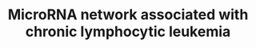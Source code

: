 ---
annotations:
- id: DOID:1040
  parent: disease of cellular proliferation
  type: Disease Ontology
  value: chronic lymphocytic leukemia
- id: CL:0000236
  parent: native cell
  type: Cell Type Ontology
  value: B cell
- id: PW:0000720
  parent: signaling pathway
  type: Pathway Ontology
  value: altered p53 signaling pathway
authors:
- Khanspers
- Eweitz
citedin: ''
communities:
- ExRNA
description: 'MicroRNA network associated with chronic lymphocytic leukemia (CLL).
  The pink interactions represent effects of deletions/mutations. The mir15/16-p53
  feedback circuit was originally described in Fabbri et al. '
last-edited: 2024-07-28
ndex: f9c84cff-8b6a-11eb-9e72-0ac135e8bacf
organisms:
- Homo sapiens
redirect_from:
- /index.php/Pathway:WP4399
- /instance/WP4399
- /instance/WP4399_r134792
revision: r134792
schema-jsonld:
- '@context': https://schema.org/
  '@id': https://wikipathways.github.io/pathways/WP4399.html
  '@type': Dataset
  creator:
    '@type': Organization
    name: WikiPathways
  description: 'MicroRNA network associated with chronic lymphocytic leukemia (CLL).
    The pink interactions represent effects of deletions/mutations. The mir15/16-p53
    feedback circuit was originally described in Fabbri et al. '
  keywords:
  - BCL2
  - MCL1
  - MIR15A
  - MIR16-1
  - TP53
  - ZAP70
  license: CC0
  name: MicroRNA network associated with chronic lymphocytic leukemia
seo: CreativeWork
title: MicroRNA network associated with chronic lymphocytic leukemia
wpid: WP4399
---